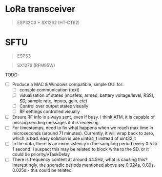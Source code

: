 # LoRa transceiver
> ESP32C3 + SX1262 (HT-CT62)


# SFTU
> ESPS3

> SX1276 (RFM95W)

TODO:
- [ ] Produce a MAC & Windows compatible, simple GUI for:
  - [ ] console communication (text)
  - [ ] visualisation of states (mosfets, armed, battery voltage/level, RSSI, SD, sample rate, inputs, gain, etc)
  - [ ] Control over output states visually
  - [ ] RF settings controlled visually
- [ ] Ensure RF info is always sent, even if busy. I think ATM, it is capable of missing sending messages if it is receiving
- [ ] For timestamps, need to fix what happens when we reach max time in microseconds (around 71 minutes). Currently, it will wrap back to zero, which is bad. easy solution is use uint64_t instead of uint32_t
- [ ] In the data, there is an inconsistency in the sampling period every 0.5 to 1 second. I suspect this may be related to block write to the SD. or it could be priority/vTaskDelay
- [ ] There is frequency content at around 44.5Hz, what is causing this? Interestingly, the sporadic periods mentioned above are 0.024s, 0.09s, 0.025s - this could be related
